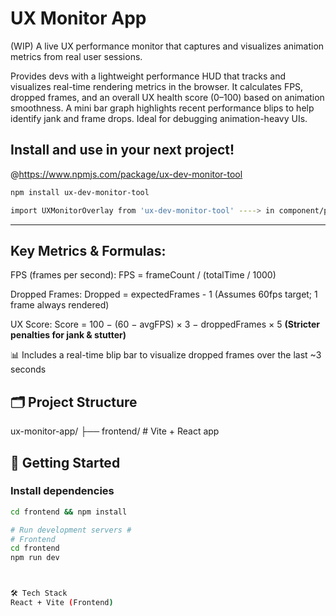 # UX Monitor App

(WIP) A live UX performance monitor that captures and visualizes animation metrics from real user sessions. 

Provides devs with a lightweight performance HUD that tracks and visualizes real-time rendering metrics in the browser. It calculates FPS, dropped frames, and an overall UX health score (0–100) based on animation smoothness. A mini bar graph highlights recent performance blips to help identify jank and frame drops. Ideal for debugging animation-heavy UIs.


## Install and use in your next project!
@https://www.npmjs.com/package/ux-dev-monitor-tool

```bash 
npm install ux-dev-monitor-tool

import UXMonitorOverlay from 'ux-dev-monitor-tool' ----> in component/page of choice as <UXMonitorOverlay /> 
```

---

## Key Metrics & Formulas:

FPS (frames per second):
FPS = frameCount / (totalTime / 1000)

Dropped Frames:
Dropped = expectedFrames - 1
(Assumes 60fps target; 1 frame always rendered)

UX Score:
Score = 100 − (60 − avgFPS) × 3 − droppedFrames × 5
**(Stricter penalties for jank & stutter)**

📊 Includes a real-time blip bar to visualize dropped frames over the last ~3 seconds

## 🗂 Project Structure

ux-monitor-app/
├── frontend/ # Vite + React app


## 🚀 Getting Started

### Install dependencies

```bash
cd frontend && npm install

# Run development servers #
# Frontend
cd frontend
npm run dev



🛠 Tech Stack
React + Vite (Frontend)

